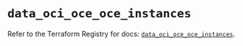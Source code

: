 # `data_oci_oce_oce_instances`

Refer to the Terraform Registry for docs: [`data_oci_oce_oce_instances`](https://registry.terraform.io/providers/oracle/oci/7.19.0/docs/data-sources/oce_oce_instances).
